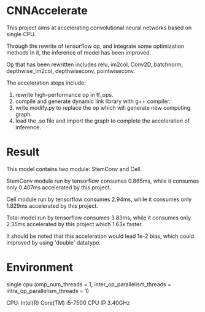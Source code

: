 # CNNAccelerate
This project aims at accelerating convolutional neural networks based on single CPU.

Through the rewrite of tensorflow op, and integrate some optimization methods in it, the inference of model has been improved.

Op that has been rewritten includes relu, im2col, Conv2D, batchnorm, depthwise_im2col, depthwiseconv, pointwiseconv.

The acceleration steps include:
1. rewrite high-performance op in tf_ops.
2. compile and generate dynamic link library with g++ compiler.
3. write modify.py to replace the op which will generate new computing graph.
4. load the .so file and import the graph to complete the acceleration of inference.


# Result
This model contains two module: StemConv and Cell.

StemConv module run by tensorflow consumes 0.865ms, while it consumes only 0.407ms accelerated by this project.

Cell module run by tensorflow consumes 2.94ms, while it consumes only 1.829ms accelerated by this project.

Total model run by tensorflow consumes 3.83ms, while it consumes only 2.35ms accelerated by this project which 1.63x faster.

It should be noted that this acceleration would lead 1e-2 bias, which could improved by using 'double' datatype.


# Environment
single cpu (omp_num_threads = 1, inter_op_parallelism_threads = intra_op_parallelism_threads = 1)

CPU: Intel(R) Core(TM) i5-7500 CPU @ 3.40GHz

